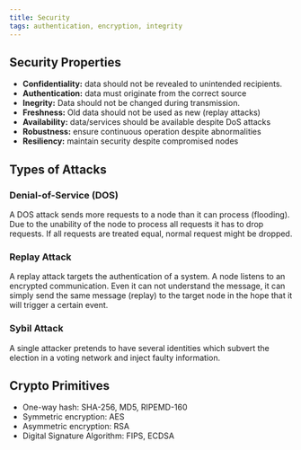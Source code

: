 ```yaml
---
title: Security
tags: authentication, encryption, integrity
---
```



## Security Properties

* **Confidentiality:** data should not be revealed to unintended recipients.
* **Authentication:** data must originate from the correct source
* **Inegrity:** Data should not be changed during transmission.
* **Freshness:** Old data should not be used as new (replay attacks)
* **Availability:** data/services should be available despite DoS attacks
* **Robustness:** ensure continuous operation despite abnormalities
* **Resiliency:** maintain security despite compromised nodes




## Types of Attacks




### Denial-of-Service (DOS)
A DOS attack sends more requests to a node than it can process (flooding). Due to the unability of the node to process all requests it has to drop requests. If all requests are treated equal, normal request might be dropped.


### Replay Attack
A replay attack targets the authentication of a system. A node listens to an encrypted communication. Even it can not understand the message, it can simply send the same message (replay) to the target node in the hope that it will trigger a certain event.


### Sybil Attack
A single attacker pretends to have several identities which subvert the election in a voting network and inject faulty information.





## Crypto Primitives

* One-way hash: SHA-256, MD5, RIPEMD-160
* Symmetric encryption: AES
* Asymmetric encryption: RSA
* Digital Signature Algorithm: FIPS, ECDSA
